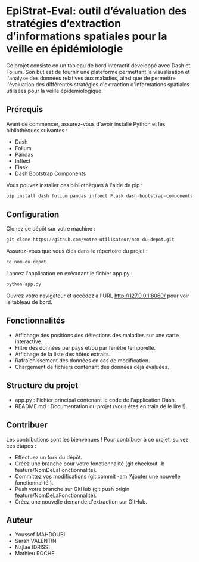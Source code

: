 # EpiStrat-Eval: outil d’évaluation des stratégies d’extraction d’informations spatiales pour la veille en épidémiologie
Ce projet consiste en un tableau de bord interactif développé avec Dash et Folium. Son but est de fournir une plateforme permettant la visualisation et l'analyse des données relatives aux maladies, ainsi que de permettre l'évaluation des différentes stratégies d'extraction d'informations spatiales utilisées pour la veille épidémiologique.
## Prérequis
Avant de commencer, assurez-vous d'avoir installé Python et les bibliothèques suivantes :

- Dash
- Folium
- Pandas
- Inflect
- Flask
- Dash Bootstrap Components
  
Vous pouvez installer ces bibliothèques à l'aide de pip :
```python
pip install dash folium pandas inflect Flask dash-bootstrap-components
```
## Configuration
Clonez ce dépôt sur votre machine :
```python
git clone https://github.com/votre-utilisateur/nom-du-depot.git
```
Assurez-vous que vous êtes dans le répertoire du projet :
```python
cd nom-du-depot
```
Lancez l'application en exécutant le fichier app.py :
```python
python app.py
```
Ouvrez votre navigateur et accédez à l'URL http://127.0.0.1:8060/ pour voir le tableau de bord.
## Fonctionnalités
- Affichage des positions des détections des maladies sur une carte interactive.
- Filtre des données par pays et/ou par fenêtre temporelle.
- Affichage de la liste des hôtes extraits.
- Rafraîchissement des données en cas de modification.
- Chargement de fichiers contenant des données déjà évaluées.
## Structure du projet
- app.py : Fichier principal contenant le code de l'application Dash.
- README.md : Documentation du projet (vous êtes en train de le lire !).
## Contribuer
Les contributions sont les bienvenues ! Pour contribuer à ce projet, suivez ces étapes :

- Effectuez un fork du dépôt.
- Créez une branche pour votre fonctionnalité (git checkout -b feature/NomDeLaFonctionnalité).
- Committez vos modifications (git commit -am 'Ajouter une nouvelle fonctionnalité').
- Push votre branche sur GitHub (git push origin feature/NomDeLaFonctionnalité).
- Créez une nouvelle demande d'extraction sur GitHub.
## Auteur
- Youssef MAHDOUBI
- Sarah VALENTIN
- Najlae IDRISSI
- Mathieu ROCHE
